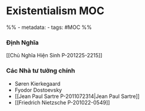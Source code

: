 # Existentialism MOC
%% - metadata:
	- tags: #MOC %% 

### Định Nghĩa
[[Chủ Nghĩa Hiện Sinh P-201225-2215]]

### Các Nhà tư tưởng chính
- Søren Kierkegaard
- Fyodor Dostoevsky
- [[Jean Paul Sartre P-2011072314|Jean Paul Sartre]]
- [[Friedrich Nietzsche P-201022-0549]] 